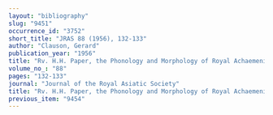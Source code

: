 ```yaml
---
layout: "bibliography"
slug: "9451"
occurrence_id: "3752"
short_title: "JRAS 88 (1956), 132-133"
author: "Clauson, Gerard"
publication_year: "1956"
title: "Rv. H.H. Paper, the Phonology and Morphology of Royal Achaemenid Elamite"
volume_no_: "88"
pages: "132-133"
journal: "Journal of the Royal Asiatic Society"
title: "Rv. H.H. Paper, the Phonology and Morphology of Royal Achaemenid Elamite"
previous_item: "9454"
---
```

